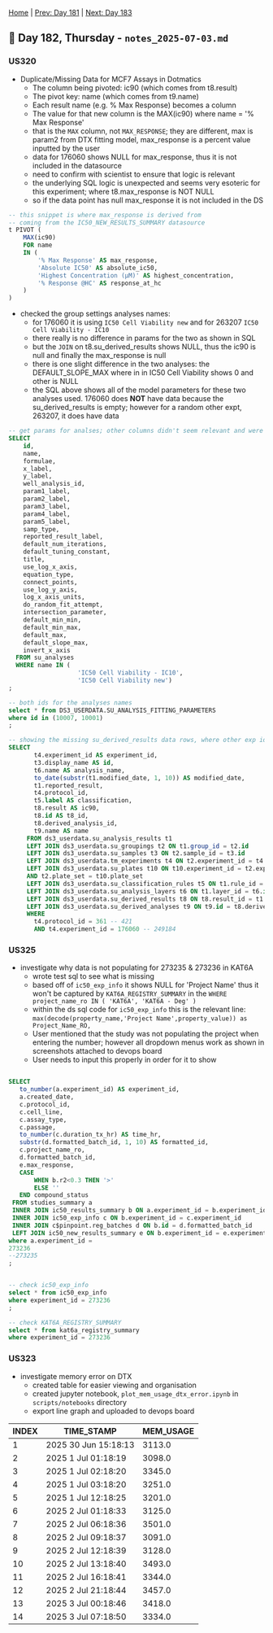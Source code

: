 [Home](../../main.md) | [Prev: Day 181](notes_2025-07-02.md) | [Next: Day 183](./notes_2025-07-06.md)

## 📝 Day 182, Thursday - `notes_2025-07-03.md`

### US320
- Duplicate/Missing Data for MCF7 Assays in Dotmatics
    * The column being pivoted: ic90 (which comes from t8.result)
    * The pivot key: name (which comes from t9.name)
    * Each result name (e.g. % Max Response) becomes a column
    * The value for that new column is the MAX(ic90) where name = '% Max Response'
    * that is the `MAX` column, not `MAX_RESPONSE`; they are different, max is param2 from DTX fitting model, max_response is a percent value inputted by the user
    * data for 176060 shows NULL for max_response, thus it is not included in the datasource
    * need to confirm with scientist to ensure that logic is relevant
    * the underlying SQL logic is unexpected and seems very esoteric for this experiment; where t8.max_response is NOT NULL
    * so if the data point has null max_response it is not included in the DS

```sql
-- this snippet is where max_response is derived from
-- coming from the IC50_NEW_RESULTS_SUMMARY datasource
t PIVOT (
    MAX(ic90)
    FOR name
    IN (
        '% Max Response' AS max_response,
        'Absolute IC50' AS absolute_ic50,
        'Highest Concentration (µM)' AS highest_concentration,
        '% Response @HC' AS response_at_hc
    )
)
```

- checked the group settings analyses names:
    * for 176060 it is using `IC50 Cell Viability new` and for 263207 `IC50 Cell Viability - IC10`
    * there really is no difference in params for the two as shown in SQL
    * but the `JOIN` on t8.su_derived_results shows NULL, thus the ic90 is null and finally the max_response is null
    * there is one slight difference in the two analyses: the DEFAULT_SLOPE_MAX where in in IC50 Cell Viability shows 0 and other is NULL
    * the SQL above shows all of the model parameters for these two analyses used. 176060 does **NOT** have data because the su_derived_results is empty; however for a random other expt, 263207, it does have data


```sql
-- get params for analses; other columns didn't seem relevant and were NULL
SELECT
    id,
    name,
    formulae,
    x_label,
    y_label,
    well_analysis_id,
    param1_label,
    param2_label,
    param3_label,
    param4_label,
    param5_label,
    samp_type,
    reported_result_label,
    default_num_iterations,
    default_tuning_constant,
    title,
    use_log_x_axis,
    equation_type,
    connect_points,
    use_log_y_axis,
    log_x_axis_units,
    do_random_fit_attempt,
    intersection_parameter,
    default_min_min,
    default_min_max,
    default_max,
    default_slope_max,
    invert_x_axis
  FROM su_analyses
  WHERE name IN (
                   'IC50 Cell Viability - IC10',
                   'IC50 Cell Viability new')
;

-- both ids for the analyses names
select * from DS3_USERDATA.SU_ANALYSIS_FITTING_PARAMETERS
where id in (10007, 10001)
;

-- showing the missing su_derived_results data rows, where other exp id shows it exists:
SELECT
       t4.experiment_id AS experiment_id,
       t3.display_name AS id,
       t6.name AS analysis_name,
       to_date(substr(t1.modified_date, 1, 10)) AS modified_date,
       t1.reported_result,
       t4.protocol_id,
       t5.label AS classification,
       t8.result AS ic90,
       t8.id AS t8_id,
       t8.derived_analysis_id,
       t9.name AS name
     FROM ds3_userdata.su_analysis_results t1
     LEFT JOIN ds3_userdata.su_groupings t2 ON t1.group_id = t2.id
     LEFT JOIN ds3_userdata.su_samples t3 ON t2.sample_id = t3.id
     LEFT JOIN ds3_userdata.tm_experiments t4 ON t2.experiment_id = t4.experiment_id
     LEFT JOIN ds3_userdata.su_plates t10 ON t10.experiment_id = t2.experiment_id
     AND t2.plate_set = t10.plate_set
     LEFT JOIN ds3_userdata.su_classification_rules t5 ON t1.rule_id = t5.id
     LEFT JOIN ds3_userdata.su_analysis_layers t6 ON t1.layer_id = t6.id
     LEFT JOIN ds3_userdata.su_derived_results t8 ON t8.result_id = t1.id
     LEFT JOIN ds3_userdata.su_derived_analyses t9 ON t9.id = t8.derived_analysis_id
     WHERE
       t4.protocol_id = 361 -- 421
       AND t4.experiment_id = 176060 -- 249184
```


### US325
- investigate why data is not populating for 273235 & 273236 in KAT6A
    * wrote test sql to see what is missing
    * based off of `ic50_exp_info` it shows NULL for 'Project Name' thus it won't be captured by `KAT6A_REGISTRY_SUMMARY` in the `WHERE project_name_ro IN ( 'KAT6A', 'KAT6A - Deg' )`
    * within the ds sql code for `ic50_exp_info` this is the relevant line: `max(decode(property_name,'Project Name',property_value)) as Project_Name_RO,`
    * User mentioned that the study was not populating the project when entering the number; however all dropdown menus work as shown in screenshots attached to devops board
    * User needs to input this properly in order for it to show


```sql

SELECT
   to_number(a.experiment_id) AS experiment_id,
   a.created_date,
   c.protocol_id,
   c.cell_line,
   c.assay_type,
   c.passage,
   to_number(c.duration_tx_hr) AS time_hr,
   substr(d.formatted_batch_id, 1, 10) AS formatted_id,
   c.project_name_ro,
   d.formatted_batch_id,
   e.max_response,
   CASE
       WHEN b.r2<0.3 THEN '>'
       ELSE ''
   END compound_status
 FROM studies_summary a
 INNER JOIN ic50_results_summary b ON a.experiment_id = b.experiment_id
 INNER JOIN ic50_exp_info c ON b.experiment_id = c.experiment_id
 INNER JOIN c$pinpoint.reg_batches d ON b.id = d.formatted_batch_id
 LEFT JOIN ic50_new_results_summary e ON b.experiment_id = e.experiment_id
where a.experiment_id = 
273236
--273235
;


-- check ic50_exp_info
select * from ic50_exp_info
where experiment_id = 273236
;

-- check KAT6A_REGISTRY_SUMMARY
select * from kat6a_registry_summary
where experiment_id = 273236
```


### US323
- investigate memory error on DTX
    * created table for easier viewing and organisation
    * created jupyter notebook, `plot_mem_usage_dtx_error.ipynb` in `scripts/notebooks` directory
    * export line graph and uploaded to devops board

| INDEX | TIME_STAMP | MEM_USAGE |
|----- | ----------| ----------|
| 1 | 2025 30 Jun 15:18:13 | 3113.0 |
| 2 | 2025 1 Jul 01:18:19 | 3098.0 |
| 3 | 2025 1 Jul 02:18:20 | 3345.0 |
| 4 | 2025 1 Jul 03:18:20 | 3251.0 |
| 5 | 2025 1 Jul 12:18:25 | 3201.0 |
| 6 | 2025 2 Jul 01:18:33 | 3125.0 |
| 7 | 2025 2 Jul 06:18:36 | 3501.0 |
| 8 | 2025 2 Jul 09:18:37 | 3091.0 |
| 9 | 2025 2 Jul 12:18:39 | 3128.0 |
| 10 | 2025 2 Jul 13:18:40 | 3493.0 |
| 11 | 2025 2 Jul 16:18:41 | 3344.0 |
| 12 | 2025 2 Jul 21:18:44 | 3457.0 |
| 13 | 2025 3 Jul 00:18:46 | 3418.0 |
| 14 | 2025 3 Jul 07:18:50 | 3334.0 |


